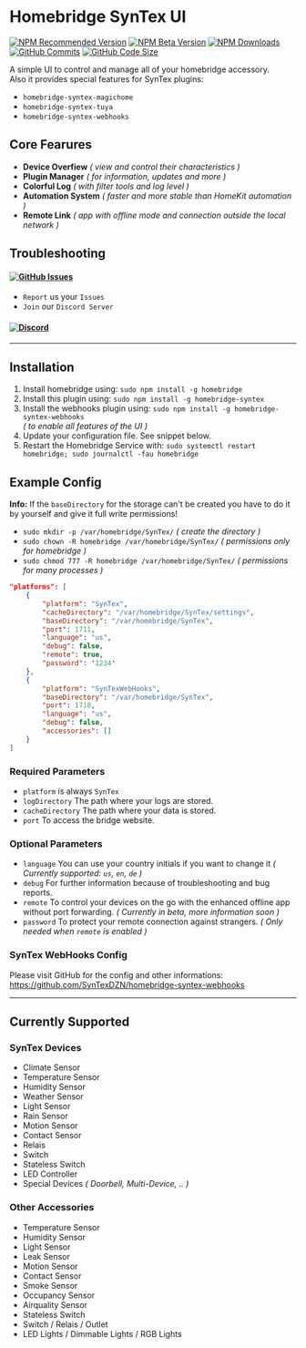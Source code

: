 # Homebridge SynTex UI
[![NPM Recommended Version](https://img.shields.io/npm/v/homebridge-syntex?label=release&color=brightgree&style=for-the-badge)](https://www.npmjs.com/package/homebridge-syntex)
[![NPM Beta Version](https://img.shields.io/npm/v/homebridge-syntex/beta?color=orange&label=beta&style=for-the-badge)](https://www.npmjs.com/package/homebridge-syntex)
[![NPM Downloads](https://img.shields.io/npm/dt/homebridge-syntex?color=9944ee&&style=for-the-badge)](https://www.npmjs.com/package/homebridge-syntex)
[![GitHub Commits](https://img.shields.io/github/commits-since/SynTexDZN/homebridge-syntex/2.0.1?color=yellow&label=commits&style=for-the-badge)](https://github.com/SynTexDZN/homebridge-syntex/commits)
[![GitHub Code Size](https://img.shields.io/github/languages/code-size/SynTexDZN/homebridge-syntex?color=0af&style=for-the-badge)](https://github.com/SynTexDZN/homebridge-syntex)

A simple UI to control and manage all of your homebridge accessory.<br>
Also it provides special features for SynTex plugins:
- `homebridge-syntex-magichome`
- `homebridge-syntex-tuya`
- `homebridge-syntex-webhooks`

## Core Fearures
- **Device Overfiew** *( view and control their characteristics )*
- **Plugin Manager** *( for information, updates and more )*
- **Colorful Log** *( with filter tools and log level )*
- **Automation System** *( faster and more stable than HomeKit automation )*
- **Remote Link** *( app with offline mode and connection outside the local network )*


## Troubleshooting
#### [![GitHub Issues](https://img.shields.io/github/issues-raw/SynTexDZN/homebridge-syntex?logo=github&style=for-the-badge)](https://github.com/SynTexDZN/homebridge-syntex/issues)
- `Report` us your `Issues`
- `Join` our `Discord Server`
#### [![Discord](https://img.shields.io/discord/442095224953634828?color=5865F2&logoColor=white&label=discord&logo=discord&style=for-the-badge)](https://discord.gg/XUqghtw4DE)


---


## Installation
1. Install homebridge using: `sudo npm install -g homebridge`
2. Install this plugin using: `sudo npm install -g homebridge-syntex`
3. Install the webhooks plugin using: `sudo npm install -g homebridge-syntex-webhooks`<br>
*( to enable all features of the UI )*
4. Update your configuration file. See snippet below.
5. Restart the Homebridge Service with: `sudo systemctl restart homebridge; sudo journalctl -fau homebridge`


## Example Config
**Info:** If the `baseDirectory` for the storage can't be created you have to do it by yourself and give it full write permissions!
- `sudo mkdir -p /var/homebridge/SynTex/` *( create the directory )*
- `sudo chown -R homebridge /var/homebridge/SynTex/` *( permissions only for homebridge )*
- `sudo chmod 777 -R homebridge /var/homebridge/SynTex/` *( permissions for many processes )*

```json
"platforms": [
    {
        "platform": "SynTex",
        "cacheDirectory": "/var/homebridge/SynTex/settings",
        "baseDirectory": "/var/homebridge/SynTex",
        "port": 1711,
        "language": "us",
        "debug": false,
        "remote": true,
        "password": '1234'
    },
    {
        "platform": "SynTexWebHooks",
        "baseDirectory": "/var/homebridge/SynTex",
        "port": 1710,
        "language": "us",
        "debug": false,
        "accessories": []
    }
]
```

### Required Parameters
- `platform` is always `SynTex`
- `logDirectory` The path where your logs are stored.
- `cacheDirectory` The path where your data is stored.
- `port` To access the bridge website.

### Optional Parameters
- `language` You can use your country initials if you want to change it *( Currently supported: `us`, `en`, `de` )*
- `debug` For further information because of troubleshooting and bug reports.
- `remote` To control your devices on the go with the enhanced offline app without port forwarding. *( Currently in beta, more information soon )*
- `password` To protect your remote connection against strangers. *( Only needed when `remote` is enabled )*

### SynTex WebHooks Config
Please visit GitHub for the config and other informations:<br>
https://github.com/SynTexDZN/homebridge-syntex-webhooks


---


## Currently Supported

### SynTex Devices
- Climate Sensor
- Temperature Sensor
- Humidity Sensor
- Weather Sensor
- Light Sensor
- Rain Sensor
- Motion Sensor
- Contact Sensor
- Relais
- Switch
- Stateless Switch
- LED Controller
- Special Devices *( Doorbell, Multi-Device, .. )*

### Other Accessories
- Temperature Sensor
- Humidity Sensor
- Light Sensor
- Leak Sensor
- Motion Sensor
- Contact Sensor
- Smoke Sensor
- Occupancy Sensor
- Airquality Sensor
- Stateless Switch
- Switch / Relais / Outlet
- LED Lights / Dimmable Lights / RGB Lights
